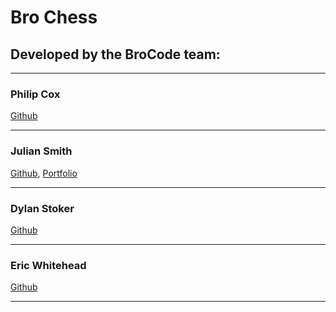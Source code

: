 # Bro Chess
## Developed by the BroCode team:

---

### **Philip Cox** ###
[Github](https://github.com/damaskprint)

---

### **Julian Smith** ###
[Github](https://github.com/Gamesmith9000), [Portfolio](https://juliansmith.dev/)

---

### **Dylan Stoker** ###
[Github](https://github.com/dmstoker)

---

### **Eric Whitehead** ###
[Github](https://github.com/t195eric)

---